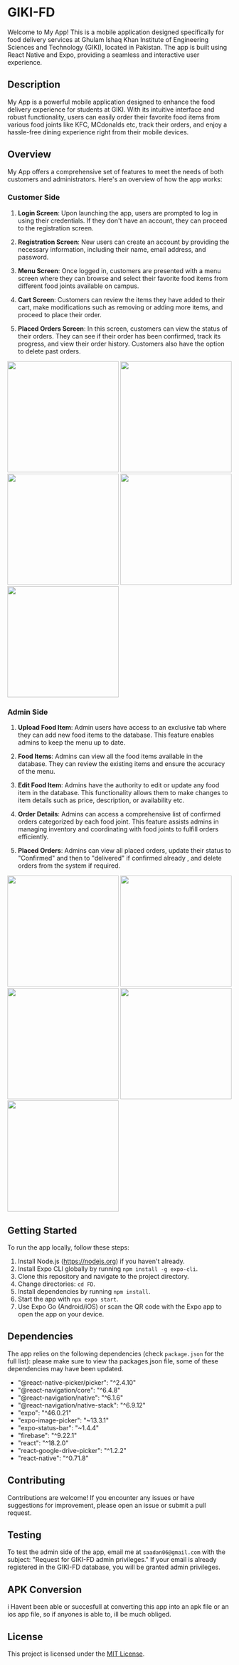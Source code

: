 # GIKI-FD

Welcome to My App! This is a mobile application designed specifically for food delivery services at Ghulam Ishaq Khan Institute of Engineering Sciences and Technology (GIKI), located in Pakistan. The app is built using React Native and Expo, providing a seamless and interactive user experience.

## Description

My App is a powerful mobile application designed to enhance the food delivery experience for students at GIKI. With its intuitive interface and robust functionality, users can easily order their favorite food items from various food joints like KFC, MCdonalds etc, track their orders, and enjoy a hassle-free dining experience right from their mobile devices.

## Overview

My App offers a comprehensive set of features to meet the needs of both customers and administrators. Here's an overview of how the app works:

### Customer Side

1. **Login Screen**: Upon launching the app, users are prompted to log in using their credentials. If they don't have an account, they can proceed to the registration screen.

2. **Registration Screen**: New users can create an account by providing the necessary information, including their name, email address, and password.

3. **Menu Screen**: Once logged in, customers are presented with a menu screen where they can browse and select their favorite food items from different food joints available on campus.

4. **Cart Screen**: Customers can review the items they have added to their cart, make modifications such as removing or adding more items, and proceed to place their order.

5. **Placed Orders Screen**: In this screen, customers can view the status of their orders. They can see if their order has been confirmed, track its progress, and view their order history. Customers also have the option to delete past orders.

<p float="left">
  <img src="/Demo-Pictures/login.jpg" width="250" />
  <img src="/Demo-Pictures/registration.jpg" width="250" /> 
  <img src="/Demo-Pictures/menu.jpg" width="250" /> 
  <img src="/Demo-Pictures/cart.jpg" width="250" /> 
  <img src="/Demo-Pictures/placedorders.jpg" width="250" /> 
</p>

### Admin Side

1. **Upload Food Item**: Admin users have access to an exclusive tab where they can add new food items to the database. This feature enables admins to keep the menu up to date.

2. **Food Items**: Admins can view all the food items available in the database. They can review the existing items and ensure the accuracy of the menu.

3. **Edit Food Item**: Admins have the authority to edit or update any food item in the database. This functionality allows them to make changes to item details such as price, description, or availability etc.

4. **Order Details**: Admins can access a comprehensive list of confirmed orders categorized by each food joint. This feature assists admins in managing inventory and coordinating with food joints to fulfill orders efficiently.

5. **Placed Orders**: Admins can view all placed orders, update their status to "Confirmed" and then to "delivered" if confirmed already , and delete orders from the system if required.

<p float="left">
  <img src="/Demo-Pictures/adminUploadFoodItem.jpg" width="250" />
  <img src="/Demo-Pictures/foodItems.jpg" width="250" /> 
  <img src="/Demo-Pictures/editFoodItem.jpg" width="250" /> 
  <img src="/Demo-Pictures/adminplacedorders.jpg" width="250" /> 
  <img src="/Demo-Pictures/orders.jpg" width="250" /> 

</p>

## Getting Started

To run the app locally, follow these steps:

1. Install Node.js (https://nodejs.org) if you haven't already.
2. Install Expo CLI globally by running `npm install -g expo-cli`.
3. Clone this repository and navigate to the project directory.
4. Change directories: `cd FD`.
5. Install dependencies by running `npm install`.
6. Start the app with `npx expo start`.
7. Use Expo Go (Android/iOS) or scan the QR code with the Expo app to open the app on your device.

## Dependencies

The app relies on the following dependencies (check `package.json` for the full list):
please make sure to view tha packages.json file, some of these dependencies may have been updated.

- "@react-native-picker/picker": "^2.4.10"
- "@react-navigation/core": "^6.4.8"
- "@react-navigation/native": "^6.1.6"
- "@react-navigation/native-stack": "^6.9.12"
- "expo": "^46.0.21"
- "expo-image-picker": "~13.3.1"
- "expo-status-bar": "~1.4.4"
- "firebase": "^9.22.1"
- "react": "^18.2.0"
- "react-google-drive-picker": "^1.2.2"
- "react-native": "^0.71.8"

## Contributing

Contributions are welcome! If you encounter any issues or have suggestions for improvement, please open an issue or submit a pull request.

## Testing

To test the admin side of the app, email me at `saadan06@gmail.com` with the subject: "Request for GIKI-FD admin privileges." If your email is already registered in the GIKI-FD database, you will be granted admin privileges.

## APK Conversion

i Havent been able or succesfull at converting this app into an apk file or an ios app file, so if anyones is able to, ill be much obliged.

## License

This project is licensed under the [MIT License](LICENSE).
